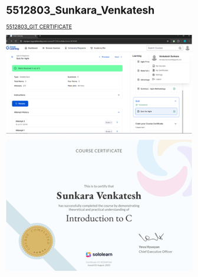 # 5512803_Sunkara_Venkatesh


[5512803_GIT CERTIFICATE](https://github.com/sunkaravenkatesh12/5512803_Sunkara_Venkatesh/blob/main/GIT/5512803_GIT_CERTIFICATE.pdf)

![5512803_AGILE Certificate](https://raw.githubusercontent.com/sunkaravenkatesh12/5512803_Sunkara_Venkatesh/main/SDLC/5512803_AGILE%20CERTIFICATE.png)

![5512803_SOLOLEARN_INTRO C](https://github.com/sunkaravenkatesh12/5512803_Sunkara_Venkatesh/blob/main/C_Programming/sololearn_Intro%20C_Certificiacte.png)



